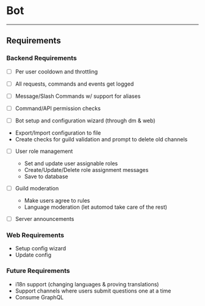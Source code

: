 # Bot

---

## Requirements

### Backend Requirements

- [ ] Per user cooldown and throttling

- [ ] All requests, commands and events get logged

- [ ] Message/Slash Commands w/ support for aliases

- [ ] Command/API permission checks

- [ ] Bot setup and configuration wizard (through dm & web)

* Export/Import configuration to file
* Create checks for guild validation and prompt to delete old channels

- [ ] User role management

  - Set and update user assignable roles
  - Create/Update/Delete role assignment messages
  - Save to database

- [ ] Guild moderation

  - Make users agree to rules
  - Language moderation (let automod take care of the rest)

- [ ] Server announcements

### Web Requirements

- Setup config wizard
- Update config

### Future Requirements

- i18n support (changing languages & proving translations)
- Support channels where users submit questions one at a time
- Consume GraphQL
